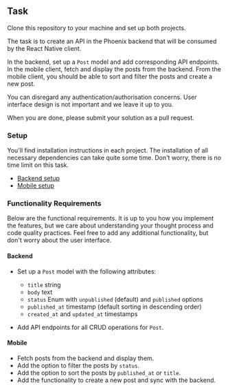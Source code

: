 ## Task

Clone this repository to your machine and set up both projects.

The task is to create an API in the Phoenix backend that will be consumed by the React Native client. 

In the backend, set up a `Post` model and add corresponding API endpoints. In the mobile client, fetch and display the posts from the backend. From the mobile client, you should be able to sort and filter the posts and create a new post.

You can disregard any authentication/authorisation concerns. User interface design is not important and we leave it up to you.

When you are done, please submit your solution as a pull request.

### Setup

You'll find installation instructions in each project. The installation of all necessary dependencies can take quite some time. Don't worry, there is no time limit on this task.

- [Backend setup](https://github.com/santoshD93/kurabu-test-khubaib/tree/master/backend#readme)
- [Mobile setup](https://github.com/santoshD93/kurabu-test-khubaib/tree/master/mobile#readme)

### Functionality Requirements

Below are the functional requirements. It is up to you how you implement the features, but we care about understanding your thought process and code quality practices. Feel free to add any additional functionality, but don't worry about the user interface.

#### Backend

- Set up a `Post` model with the following attributes:

  - `title` string
  - `body` text
  - `status` Enum with `unpublished` (default) and `published` options
  - `published_at` timestamp (default sorting in descending order)
  - `created_at` and `updated_at` timestamps

- Add API endpoints for all CRUD operations for `Post`.

#### Mobile

- Fetch posts from the backend and display them.
- Add the option to filter the posts by `status`.
- Add the option to sort the posts by `published_at` or `title`.
- Add the functionality to create a new post and sync with the backend.
